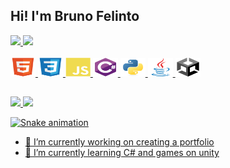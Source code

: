 ## Hi! I'm Bruno Felinto
<div>
  <a href="https://github.com/felintob">
  <img height="180em" src="https://github-readme-stats.vercel.app/api?username=felintob&show_icons=true&theme=synthwave&include_all_commits=true&count_private=true">
  <img height="180em" src="https://github-readme-stats.vercel.app/api/top-langs/?username=felintob&layout=compact&langs_count=16&theme=synthwave">
</div>
<div style="display: inline_block"><br>
  <img aling="center" alt="Bruno-html" height="30" width="40" src="https://raw.githubusercontent.com/devicons/devicon/master/icons/html5/html5-original.svg">
  <img aling="center" alt="Bruno-Js" height="30" width="40" src="https://raw.githubusercontent.com/devicons/devicon/master/icons/css3/css3-original.svg">
  <img aling="center" alt="Bruno-Js" height="30" width="40" src="https://raw.githubusercontent.com/devicons/devicon/master/icons/javascript/javascript-plain.svg">
  <img aling="center" alt="Bruno-Js" height="30" width="40" src="https://raw.githubusercontent.com/devicons/devicon/master/icons/csharp/csharp-original.svg">
  <img aling="center" alt="Bruno-Js" height="30" width="40" src="https://raw.githubusercontent.com/devicons/devicon/master/icons/python/python-original.svg">
  <img aling="center" alt="Bruno-Js" height="30" width="40" src="https://raw.githubusercontent.com/devicons/devicon/master/icons/java/java-original.svg">
  <img aling="center" alt="Bruno-Js" height="30" width="40" src="https://raw.githubusercontent.com/devicons/devicon/master/icons/unity/unity-original.svg">
  
</div>

##

<div>
  <a href="https://www.linkedin.com/in/bruno-felinto-24b837216/" taget="_blank"><img src="https://img.shields.io/badge/LinkedIn-blue?style=for-the-badge&logo=linkedin">
  <a href="https://twitter.com/raven_rune" taget="_blank"><img src="https://img.shields.io/badge/Twitter-blue?style=for-the-badge&logo=twitter&logoColor=white">
  
</div>

![Snake animation](https://github.com/felintob/felintob/blob/output/github-contribution-grid-snake.svg)




- 🔭 I’m currently working on creating a portfolio
- 🌱 I’m currently learning C# and games on unity


